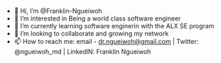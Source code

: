 - 👋 Hi, I’m @Franklin-Ngueiwoh
- 👀 I’m interested in Being a world class software engineer
- 🌱 I’m currently learning software enginerin with the ALX SE program
- 💞️ I’m looking to collaborate and growing my network
- 📫 How to reach me: email - dr.ngueiwoh@gmail.com | Twitter: @ngueiwoh_md | LinkedIN: Franklin Ngueiwoh

<!---
Franklin-Ngueiwoh/Franklin-Ngueiwoh is a ✨ special ✨ repository because its `README.md` (this file) appears on your GitHub profile.
You can click the Preview link to take a look at your changes.
--->
